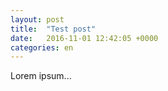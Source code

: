 ```yaml
---
layout: post
title:  "Test post"
date:   2016-11-01 12:42:05 +0000
categories: en
---
```


Lorem ipsum...

